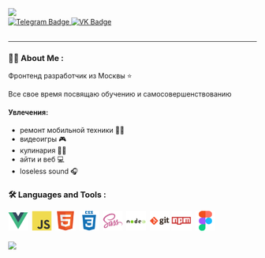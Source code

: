 <div id="header" align="left">
  <img src="https://c.tenor.com/Oj__nQJe8gEAAAAd/explaining-meme.gif" width="220"/>
</div>
<div id="badges">
  <a href="https://t.me/goosehoward">
    <img src="https://img.shields.io/badge/Telegram-2CA5E0?style=for-the-badge&logo=telegram&logoColor=white" alt="Telegram Badge"/>
  </a>
  <a href="https://vk.com/wdyachkin">
    <img src="https://img.shields.io/badge/-Vkontakte-003f5c?style=for-the-badge&logo=Vk)](https://vk.com/web.step)" alt="VK Badge"/>
  </a>
</div>
<img src="https://komarev.com/ghpvc/?username=DerLoescher&style=flat-square&color=blue" alt=""/>

 ---
 
### :man_technologist: About Me :
Фронтенд разработчик из Москвы ⭐

Все свое время посвящаю обучению и самосовершенствованию
#### Увлечения:
- ремонт мобильной техники 🧑‍🔧
- видеоигры 🎮
- кулинария 👨‍🍳
- айти и веб 💻
- loseless sound 🎧

### :hammer_and_wrench: Languages and Tools :
<div>
  <img src="https://raw.githubusercontent.com/devicons/devicon/1119b9f84c0290e0f0b38982099a2bd027a48bf1/icons/vuejs/vuejs-original.svg" title="Vue" alt="Vue" width="40" height="40"/>&nbsp;
 <img src="https://github.com/devicons/devicon/blob/master/icons/javascript/javascript-original.svg" title="JavaScript" alt="JavaScript" width="40" height="40"/>&nbsp; 
  <img src="https://github.com/devicons/devicon/blob/master/icons/html5/html5-original.svg" title="HTML5" alt="HTML" width="40" height="40"/>&nbsp;
  <img src="https://github.com/devicons/devicon/blob/master/icons/css3/css3-plain-wordmark.svg"  title="CSS3" alt="CSS" width="40" height="40"/>&nbsp;
  <img src="https://raw.githubusercontent.com/devicons/devicon/1119b9f84c0290e0f0b38982099a2bd027a48bf1/icons/sass/sass-original.svg"  title="Sass" alt="Sass" width="40" height="40"/>&nbsp;
  <img src="https://github.com/devicons/devicon/blob/master/icons/nodejs/nodejs-original-wordmark.svg" title="NodeJS" alt="NodeJS" width="40" height="40"/>&nbsp;
  <img src="https://github.com/devicons/devicon/blob/master/icons/git/git-original-wordmark.svg" title="Git" **alt="Git" width="40" height="40"/>
  <img src="https://raw.githubusercontent.com/devicons/devicon/1119b9f84c0290e0f0b38982099a2bd027a48bf1/icons/npm/npm-original-wordmark.svg" title="NPM" alt="NPM" width="40" height="40"/>&nbsp;
  <img src="https://raw.githubusercontent.com/devicons/devicon/1119b9f84c0290e0f0b38982099a2bd027a48bf1/icons/figma/figma-original.svg" title="Figma" alt="Figma" width="40" height="40"/>&nbsp;
</div>
<br/>
<a href="https://github.com/DerLoescher">
  <img align="center" src="https://github-readme-stats.vercel.app/api/top-langs/?username=DerLoescher&layout=compact&theme=vision-friendly-dark" />
</a>
